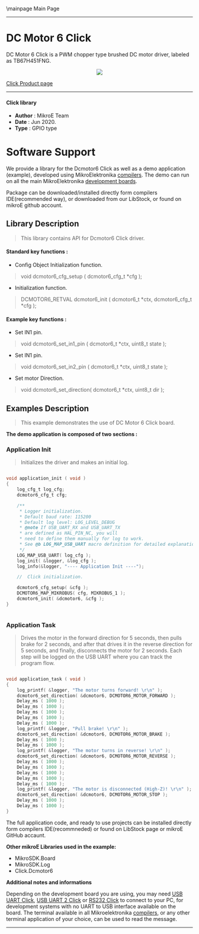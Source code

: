 \mainpage Main Page
 
---
# DC Motor 6 Click

DC Motor 6 Click is a PWM chopper type brushed DC motor driver, labeled as TB67H451FNG.

<p align="center">
  <img src="https://download.mikroe.com/images/click_for_ide/dcmotor6_click.png">
</p>

[Click Product page](https://www.mikroe.com/dc-motor-6-click)

---

#### Click library 

- **Author**        : MikroE Team
- **Date**          : Jun 2020.
- **Type**          : GPIO type


# Software Support

We provide a library for the Dcmotor6 Click 
as well as a demo application (example), developed using MikroElektronika 
[compilers](https://shop.mikroe.com/compilers). 
The demo can run on all the main MikroElektronika [development boards](https://shop.mikroe.com/development-boards).

Package can be downloaded/installed directly form compilers IDE(recommended way), or downloaded from our LibStock, or found on mikroE github account. 

## Library Description

> This library contains API for Dcmotor6 Click driver.

#### Standard key functions :

- Config Object Initialization function.
> void dcmotor6_cfg_setup ( dcmotor6_cfg_t *cfg ); 
 
- Initialization function.
> DCMOTOR6_RETVAL dcmotor6_init ( dcmotor6_t *ctx, dcmotor6_cfg_t *cfg );

#### Example key functions :

- Set IN1 pin.
> void dcmotor6_set_in1_pin ( dcmotor6_t *ctx, uint8_t state );
 
- Set IN1 pin.
> void dcmotor6_set_in2_pin ( dcmotor6_t *ctx, uint8_t state );

- Set motor Direction.
> void dcmotor6_set_direction( dcmotor6_t *ctx, uint8_t dir );

## Examples Description

> This example demonstrates the use of DC Motor 6 Click board.

**The demo application is composed of two sections :**

### Application Init 

> Initializes the driver and makes an initial log.

```c

void application_init ( void )
{
    log_cfg_t log_cfg;
    dcmotor6_cfg_t cfg;

    /** 
     * Logger initialization.
     * Default baud rate: 115200
     * Default log level: LOG_LEVEL_DEBUG
     * @note If USB_UART_RX and USB_UART_TX 
     * are defined as HAL_PIN_NC, you will 
     * need to define them manually for log to work. 
     * See @b LOG_MAP_USB_UART macro definition for detailed explanation.
     */
    LOG_MAP_USB_UART( log_cfg );
    log_init( &logger, &log_cfg );
    log_info(&logger, "---- Application Init ----");

    //  Click initialization.

    dcmotor6_cfg_setup( &cfg );
    DCMOTOR6_MAP_MIKROBUS( cfg, MIKROBUS_1 );
    dcmotor6_init( &dcmotor6, &cfg );
}
  
```

### Application Task

> Drives the motor in the forward direction for 5 seconds, then pulls brake for 2 seconds, 
> and after that drives it in the reverse direction for 5 seconds, and finally, 
> disconnects the motor for 2 seconds. Each step will be logged on the USB UART where
> you can track the program flow.

```c

void application_task ( void )
{
    log_printf( &logger, "The motor turns forward! \r\n" );
    dcmotor6_set_direction( &dcmotor6, DCMOTOR6_MOTOR_FORWARD );
    Delay_ms ( 1000 );
    Delay_ms ( 1000 );
    Delay_ms ( 1000 );
    Delay_ms ( 1000 );
    Delay_ms ( 1000 );
    log_printf( &logger, "Pull brake! \r\n" );
    dcmotor6_set_direction( &dcmotor6, DCMOTOR6_MOTOR_BRAKE );
    Delay_ms ( 1000 );
    Delay_ms ( 1000 );
    log_printf( &logger, "The motor turns in reverse! \r\n" );
    dcmotor6_set_direction( &dcmotor6, DCMOTOR6_MOTOR_REVERSE );
    Delay_ms ( 1000 );
    Delay_ms ( 1000 );
    Delay_ms ( 1000 );
    Delay_ms ( 1000 );
    Delay_ms ( 1000 );
    log_printf( &logger, "The motor is disconnected (High-Z)! \r\n" );
    dcmotor6_set_direction( &dcmotor6, DCMOTOR6_MOTOR_STOP );
    Delay_ms ( 1000 );
    Delay_ms ( 1000 );
}  

```

The full application code, and ready to use projects can be  installed directly form compilers IDE(recommneded) or found on LibStock page or mikroE GitHub accaunt.

**Other mikroE Libraries used in the example:** 

- MikroSDK.Board
- MikroSDK.Log
- Click.Dcmotor6

**Additional notes and informations**

Depending on the development board you are using, you may need 
[USB UART Click](https://shop.mikroe.com/usb-uart-click), 
[USB UART 2 Click](https://shop.mikroe.com/usb-uart-2-click) or 
[RS232 Click](https://shop.mikroe.com/rs232-click) to connect to your PC, for 
development systems with no UART to USB interface available on the board. The 
terminal available in all Mikroelektronika 
[compilers](https://shop.mikroe.com/compilers), or any other terminal application 
of your choice, can be used to read the message.



---
